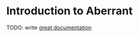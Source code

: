 # Introduction to Aberrant

TODO: write [great documentation](http://jacobian.org/writing/what-to-write/)

